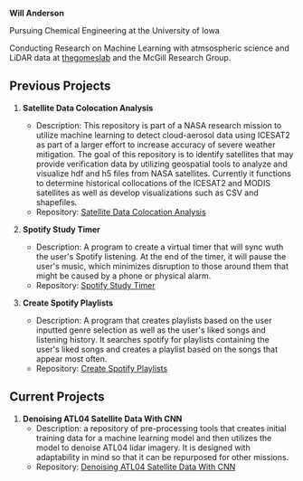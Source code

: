 **Will Anderson**

Pursuing Chemical Engineering at the University of Iowa

Conducting Research on Machine Learning with atmsospheric science and LiDAR data at [thegomeslab](https://github.com/thegomeslab) and the McGill Research Group.

## Previous Projects

1. **Satellite Data Colocation Analysis**
   - Description: This repository is part of a NASA research mission to utilize machine learning to detect cloud-aerosol data using ICESAT2 as part of a larger effort to increase accuracy of severe weather mitigation. The goal of this repository is to identify satellites that may provide verification data by utilizing geospatial tools to analyze and visualize hdf and h5 files from NASA satellites. Currently it functions to determine historical collocations of the ICESAT2 and MODIS satellites as well as develop visualizations such as CSV and shapefiles.
   - Repository: [Satellite Data Colocation Analysis](https://github.com/wndrsn1/MODIS-ICESAT2-Satellite-Data)

2. **Spotify Study Timer**
   - Description: A program to create a virtual timer that will sync wuth the user's Spotify listening. At the end of the timer, it will pause the user's music, which minimizes disruption to those around them that might be caused by a phone or physical alarm.
   - Repository: [Spotify Study Timer]([https://github.com/wndrsn1/Sync-Spotify-to-Timer])

3. **Create Spotify Playlists**
   - Description: A program that creates playlists based on the user inputted genre selection as well as the user's liked songs and listening history. It searches spotify for playlists containing the user's liked songs and creates a playlist based on the songs that appear most often. 
   - Repository: [Create Spotify Playlists](https://github.com/wndrsn1/Create-Spotify-Playlists)

## Current Projects

1. **Denoising ATL04 Satellite Data With CNN**
   - Description: a repository of pre-processing tools that creates initial training data for a machine learning model and then utilizes the model to denoise ATL04 lidar imagery. It is designed with adaptability in mind so that it can be repurposed for other missions.
   - Repository: [Denoising ATL04 Satellite Data With CNN](https://github.com/wndrsn1/Denoising-ATL04-Satellite-Data-With-DDPM)
